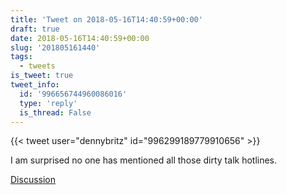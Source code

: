 ```yaml
---
title: 'Tweet on 2018-05-16T14:40:59+00:00'
draft: true
date: 2018-05-16T14:40:59+00:00
slug: '201805161440'
tags:
  - tweets
is_tweet: true
tweet_info:
  id: '996656744960086016'
  type: 'reply'
  is_thread: False
---
```




{{< tweet user="dennybritz" id="996299189779910656" >}}

I am surprised no one has mentioned all those dirty talk hotlines.

[Discussion](https://x.com/sytelus/status/996656744960086016)
